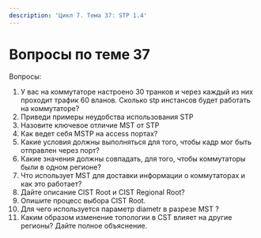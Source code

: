 ```yaml
---
description: 'Цикл 7. Тема 37: STP 1.4'
---
```


# Вопросы по теме 37

Вопросы:  
1. У вас на коммутаторе настроено 30 транков и через каждый из них проходит трафик 60 вланов. Сколько stp инстансов будет работать на коммутаторе?  
2. Приведи примеры неудобства использования STP  
3. Назовите ключевое отличие MST от STP  
4. Как ведет себя MSTP на access портах?  
5. Какие условия должны выполняться для того, чтобы кадр мог быть отправлен через порт?  
6. Какие значения должны совпадать, для того, чтобы коммутаторы были в одном регионе?  
7. Что использует MST для доставки информации о коммутаторах и как это работает?  
8. Дайте описание CIST Root и CIST Regional Root?  
9. Опишите процесс выбора CIST Root.  
10. Для чего используется параметр diametr в разрезе MST ?  
11. Каким образом изменение топологии в CST влияет на другие регионы? Дайте полное объяснение.

